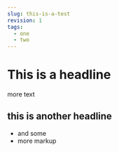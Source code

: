 ```yaml
---
slug: this-is-a-test
revision: 1
tags:
  - one
  - two
---
```

# This is a headline

more text

## this is another headline

- and some
- more markup